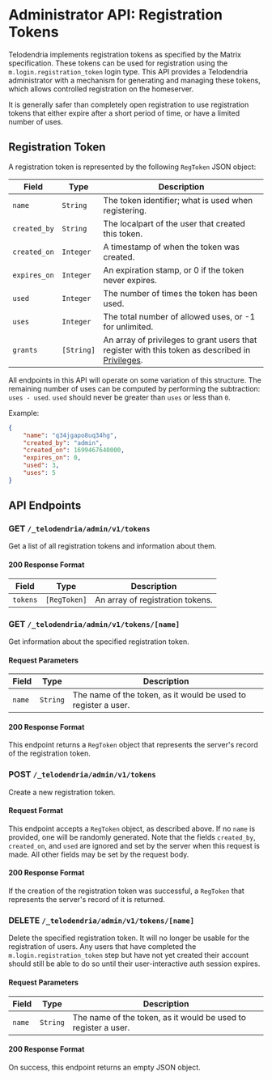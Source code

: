 # Administrator API: Registration Tokens

Telodendria implements registration tokens as specified by the Matrix
specification. These tokens can be used for registration using the
`m.login.registration_token` login type. This API provides a Telodendria
administrator with a mechanism for generating and managing these tokens,
which allows controlled registration on the homeserver.

It is generally safer than completely open registration to use
registration tokens that either expire after a short period of time, or
have a limited number of uses.

## Registration Token

A registration token is represented by the following `RegToken` JSON
object:

| Field | Type | Description |
|-------|------|-------------|
| `name` | `String` | The token identifier; what is used when registering. |
| `created_by` | `String` | The localpart of the user that created this token. |
| `created_on` | `Integer` | A timestamp of when the token was created. |
| `expires_on` | `Integer` | An expiration stamp, or 0 if the token never expires. |
| `used` | `Integer` | The number of times the token has been used. |
| `uses` | `Integer` | The total number of allowed uses, or -1 for unlimited. |
| `grants` | `[String]` | An array of privileges to grant users that register with this token as described in [Privileges](privileges.md). |

All endpoints in this API will operate on some variation of this
structure. The remaining number of uses can be computed by performing
the subtraction: `uses - used`. `used` should never be greater than
`uses` or less than `0`.

Example:

```json
{
    "name": "q34jgapo8uq34hg",
    "created_by": "admin",
    "created_on": 1699467640000,
    "expires_on": 0,
    "used": 3,
    "uses": 5
}
```

## API Endpoints

### **GET** `/_telodendria/admin/v1/tokens`

Get a list of all registration tokens and information about them.

#### 200 Response Format

| Field | Type | Description |
|-------|------|-------------|
| `tokens` | `[RegToken]` | An array of registration tokens. |

### **GET** `/_telodendria/admin/v1/tokens/[name]`

Get information about the specified registration token.

#### Request Parameters

| Field | Type | Description |
|-------|------|-------------|
| `name` | `String` | The name of the token, as it would be used to register a user. |

#### 200 Response Format

This endpoint returns a `RegToken` object that represents the server's
record of the registration token.

### **POST** `/_telodendria/admin/v1/tokens`

Create a new registration token.

#### Request Format

This endpoint accepts a `RegToken` object, as described above. If no
`name` is provided, one will be randomly generated. Note that the fields
`created_by`, `created_on`, and `used` are ignored and set by the server
when this request is made. All other fields may be set by the request
body.

#### 200 Response Format

If the creation of the registration token was successful, a `RegToken`
that represents the server's record of it is returned.

### **DELETE** `/_telodendria/admin/v1/tokens/[name]`

Delete the specified registration token. It will no longer be usable for
the registration of users. Any users that have completed the
`m.login.registration_token` step but have not yet created their account
should still be able to do so until their user-interactive auth session
expires.

#### Request Parameters

| Field | Type | Description |
|-------|------|-------------|
| `name` | `String` | The name of the token, as it would be used to register a user. |

#### 200 Response Format

On success, this endpoint returns an empty JSON object.